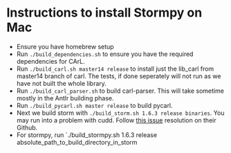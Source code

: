 # Instructions to install Stormpy on Mac

- Ensure you have homebrew setup
- Run `./build_dependencies.sh` to ensure you have the required dependencies for CArL.
- Run `./build_carl.sh master14 release` to install just the lib_carl from master14 branch of carl. The tests, if done seperately will not run as we have not built the whole library.
- Run `./build_carl_parser.sh` to build carl-parser. This will take sometime mostly in the Antlr building phase.
- Run `./build_pycarl.sh master release` to build pycarl. 
- Next we build storm with `./build_storm.sh 1.6.3 release binaries`. You may run into a problem with cudd. Follow [this issue](https://github.com/moves-rwth/storm/issues/104) resolution on their Github.
- For stormpy, run `./build_stormpy.sh 1.6.3 release absolute_path_to_build_directory_in_storm
